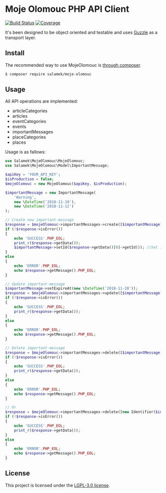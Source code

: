 # Moje Olomouc PHP API Client

[![Build Status](https://secure.travis-ci.org/Salamek/moje-olomouc.png?branch=master)](https://travis-ci.org/Salamek/moje-olomouc)
[![Coverage](https://codecov.io/gh/Salamek/moje-olomouc/branch/master/graph/badge.svg)](https://codecov.io/gh/Salamek/moje-olomouc)

It's been designed to be object oriented and testable and uses [Guzzle](http://guzzlephp.org) as a
transport layer.

## Install

The recommended way to use MojeOlomouc is [through composer](http://getcomposer.org).

```sh
$ composer require salamek/moje-olomouc
```

## Usage

All API operations are implemented:

* articleCategories
* articles
* eventCategories
* events
* importantMessages
* placeCategories
* places

Usage is as fallows:

```php
use Salamek\MojeOlomouc\MojeOlomouc;
use Salamek\MojeOlomouc\Model\ImportantMessage;

$apiKey = 'YOUR_API_KEY';
$isProduction = false;
$mojeOlomouc = new MojeOlomouc($apiKey, $isProduction);

$importantMessage = new ImportantMessage(
    'Warning',
    new \DateTime('2018-11-10'),
    new \DateTime('2018-11-12')
);

// Create new important-message
$response = $mojeOlomouc->importantMessages->create([$importantMessage]);
if (!$response->isError())
{
    echo 'SUCCESS'.PHP_EOL;
    print_r($response->getData());
    $importantMessage->setId($response->getData()[0]->getId()); //Set id to currently created object
}
else
{
    echo 'ERROR'.PHP_EOL;
    echo $response->getMessage().PHP_EOL;
}

// Update important-message
$importantMessage->setExpireAt(new \DateTime('2018-11-20'));
$response = $mojeOlomouc->importantMessages->update([$importantMessage]);
if (!$response->isError())
{
    echo 'SUCCESS'.PHP_EOL;
    print_r($response->getData());
}
else
{
    echo 'ERROR'.PHP_EOL;
    echo $response->getMessage().PHP_EOL;
}

// Delete important-message
$response = $mojeOlomouc->importantMessages->delete([$importantMessage]);
if (!$response->isError())
{
    echo 'SUCCESS'.PHP_EOL;
    print_r($response->getData());
}
else
{
    echo 'ERROR'.PHP_EOL;
    echo $response->getMessage().PHP_EOL;
}

// Or
$response = $mojeOlomouc->importantMessages->delete([new Identifier($id)]);
if (!$response->isError())
{
    echo 'SUCCESS'.PHP_EOL;
    print_r($response->getData());
}
else
{
    echo 'ERROR'.PHP_EOL;
    echo $response->getMessage().PHP_EOL;
}

```

## License

This project is licensed under the [LGPL-3.0 license](https://opensource.org/licenses/LGPL-3.0).




